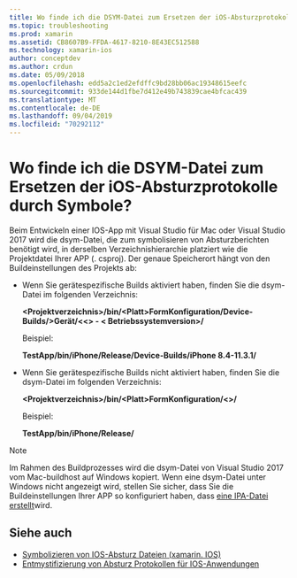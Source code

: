 ```yaml
---
title: Wo finde ich die DSYM-Datei zum Ersetzen der iOS-Absturzprotokolle durch Symbole?
ms.topic: troubleshooting
ms.prod: xamarin
ms.assetid: CB8607B9-FFDA-4617-8210-8E43EC512588
ms.technology: xamarin-ios
author: conceptdev
ms.author: crdun
ms.date: 05/09/2018
ms.openlocfilehash: edd5a2c1ed2efdffc9bd28bb06ac19348615eefc
ms.sourcegitcommit: 933de144d1fbe7d412e49b743839cae4bfcac439
ms.translationtype: MT
ms.contentlocale: de-DE
ms.lasthandoff: 09/04/2019
ms.locfileid: "70292112"
---
```

# <a name="where-can-i-find-the-dsym-file-to-symbolicate-ios-crash-logs"></a>Wo finde ich die DSYM-Datei zum Ersetzen der iOS-Absturzprotokolle durch Symbole?

Beim Entwickeln einer IOS-App mit Visual Studio für Mac oder Visual Studio 2017 wird die dsym-Datei, die zum symbolisieren von Absturzberichten benötigt wird, in derselben Verzeichnishierarchie platziert wie die Projektdatei Ihrer APP (. csproj). Der genaue Speicherort hängt von den Buildeinstellungen des Projekts ab:

- Wenn Sie gerätespezifische Builds aktiviert haben, finden Sie die dsym-Datei im folgenden Verzeichnis:

    **&lt;Projektverzeichnis&gt;/bin/&lt;Platt&gt;FormKonfiguration/Device-Builds/&gt;Gerät/&lt;&lt;&gt; - &lt; Betriebssystemversion&gt;/**

    Beispiel:
  
    **TestApp/bin/iPhone/Release/Device-Builds/iPhone 8.4-11.3.1/**

- Wenn Sie gerätespezifische Builds nicht aktiviert haben, finden Sie die dsym-Datei im folgenden Verzeichnis:

    **&lt;Projektverzeichnis&gt;/bin/&lt;Platt&gt;FormKonfiguration/&lt;&gt;/**

    Beispiel:

    **TestApp/bin/iPhone/Release/**

> [!NOTE]
> Im Rahmen des Buildprozesses wird die dsym-Datei von Visual Studio 2017 vom Mac-buildhost auf Windows kopiert. Wenn eine dsym-Datei unter Windows nicht angezeigt wird, stellen Sie sicher, dass Sie die Buildeinstellungen Ihrer APP so konfiguriert haben, dass [eine IPA-Datei erstellt](~/ios/deploy-test/app-distribution/ipa-support.md)wird.

## <a name="see-also"></a>Siehe auch

- [Symbolizieren von IOS-Absturz Dateien (xamarin. IOS)](https://www.jmillerdev.net/symbolicating-ios-crash-files-xamarin-ios/)
- [Entmystifizierung von Absturz Protokollen für IOS-Anwendungen](https://www.raywenderlich.com/23704/demystifying-ios-application-crash-logs)

